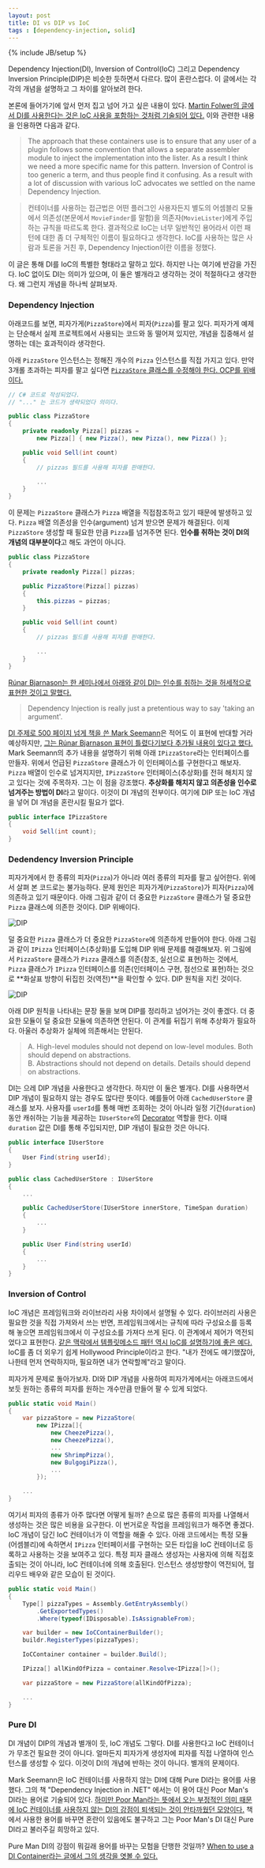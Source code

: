 ```yaml
---
layout: post
title: DI vs DIP vs IoC
tags : [dependency-injection, solid]
---
```

{% include JB/setup %}

Dependency Injection(DI), Inversion of Control(IoC) 그리고 Dependency Inversion Principle(DIP)은 비슷한 듯하면서 다르다. 많이 혼란스럽다. 이 글에서는 각각의 개념을 설명하고 그 차이를 알아보려 한다.

본론에 들어가기에 앞서 먼저 집고 넘어 가고 싶은 내용이 있다. [Martin Folwer의 글에서 DI를 사용한다는 것은 IoC 사용을 포함하는 것처럼 기술되어 있다.](https://martinfowler.com/articles/injection.html) 이와 관련한 내용을 인용하면 다음과 같다.

> The approach that these containers use is to ensure that any user of a plugin follows some convention that allows a separate assembler module to inject the implementation into the lister. As a result I think we need a more specific name for this pattern. Inversion of Control is too generic a term, and thus people find it confusing. As a result with a lot of discussion with various IoC advocates we settled on the name Dependency Injection.

> 컨테이너를 사용하는 접근법은 어떤 플러그인 사용자든지 별도의 어셈블리 모듈에서 의존성(본문에서 `MovieFinder`를 말함)을 의존자(`MovieLister`)에게 주입하는 규칙을 따르도록 한다. 결과적으로 IoC는 너무 일반적인 용어라서 이런 패턴에 대한 좀 더 구체적인 이름이 필요하다고 생각한다. IoC를 사용하는 많은 사람과 토론을 거친 후, Dependency Injection이란 이름을 정했다.

이 글은 통해 DI를 IoC의 특별한 형태라고 말하고 있다. 하지만 나는 여기에 반감을 가진다. IoC 없이도 DI는 의미가 있으며, 이 둘은 별개라고 생각하는 것이 적절하다고 생각한다. 왜 그런지 개념을 하나씩 살펴보자.

<!-- break -->

### Dependency Injection

아래코드를 보면, 피자가게(`PizzaStore`)에서 피자(`Pizza`)를 팔고 있다. 피자가게 예제는 단순해서 실제 프로젝트에서 사용되는 코드와 동 떨어져 있지만, 개념을 집중해서 설명하는 데는 효과적이라 생각한다. 

아래 `PizzaStore` 인스턴스는 정해진 개수의 `Pizza` 인스턴스를 직접 가지고 있다. 만약 3개롤 초과하는 피자를 팔고 싶다면 [`PizzaStore` 클래스를 수정해야 한다. OCP를 위배이다.](https://en.wikipedia.org/wiki/Open/closed_principle)

```c#
// C# 코드로 작성되었다.
// "..." 는 코드가 생략되었다 의미다.

public class PizzaStore
{
    private readonly Pizza[] pizzas =
        new Pizza[] { new Pizza(), new Pizza(), new Pizza() };

    public void Sell(int count)
    {
        // pizzas 필드를 사용해 피자를 판매한다.

        ...
    }
}
```

이 문제는 `PizzaStore` 클래스가 `Pizza` 배열을 직접참조하고 있기 때문에 발생하고 있다. `Pizza` 배열 의존성을 인수(argument) 넘겨 받으면 문제가 해결된다. 이제 `PizzaStore` 생성할 때 필요한 만큼 `Pizza`를 넘겨주면 된다. **인수를 취하는 것이 DI의 개념의 대부분이다**고 해도 과언이 아니다.

```c#
public class PizzaStore
{
    private readonly Pizza[] pizzas;

    public PizzaStore(Pizza[] pizzas)
    {
        this.pizzas = pizzas;
    }

    public void Sell(int count)
    {
        // pizzas 필드를 사용해 피자를 판매한다.

        ...
    }
}
``` 

 [Rúnar Bjarnason는 한 세미나에서 아래와 같이 DI는 인수를 취하는 것을 허세적으로 표현한 것이고 말했다.](https://www.youtube.com/watch?v=ZasXwtTRkio)

> Dependency Injection is really just a pretentious way to say 'taking an argument'.

[DI 주제로 500 페이지 넘게 책을 쓴 Mark Seemann](https://www.amazon.com/Dependency-Injection-NET-Mark-Seemann/dp/1935182501)은 적어도 이 표현에 반대할 거라 예상하지만, [그는  Rúnar Bjarnason 표현이 틀렸다기보다 추가될 내용이 있다고 했다.](http://blog.ploeh.dk/2017/01/27/dependency-injection-is-passing-an-argument/) Mark Seemann의 추가 내용을 설명하기 위해 아래 `IPizzaStore`라는 인터페이스를 만들자. 위에서 언급된 `PizzaStore` 클래스가 이 인터페이스를 구현한다고 해보자. `Pizza` 배열이 인수로 넘겨지지만, `IPizzaStore` 인터페이스(추상화)를 전혀 해치지 않고 있다는 것에 주목하자. 그는 이 점을 강조했다. **추상화를 해치지 않고 의존성을 인수로 넘겨주는 방법이 DI**라고 말이다. 이것이 DI 개념의 전부이다. 여기에 DIP 또는 IoC 개념을 넣어 DI 개념을 혼란시킬 필요가 없다.

```c#
public interface IPizzaStore
{
    void Sell(int count);
}
```

### Dedendency Inversion Principle

피자가게에서 한 종류의 피자(`Pizza`)가 아니라 여러 종류의 피자를 팔고 싶어한다. 위에서 살펴 본 코드로는 불가능하다. 문제 원인은 피자가게(`PizzaStore`)가 피자(`Pizza`)에 의존하고 있기 때문이다. 아래 그림과 같이 더 중요한 `PizzaStore` 클래스가 덜 중요한 `Pizza` 클래스에 의존한 것이다. DIP 위배이다.

![DIP](../images/DIP-violation.png)

덜 중요한 `Pizza` 클래스가 더 중요한 `PizzaStore`에 의존하게 만들어야 한다. 아래 그림과 같이 `IPizza` 인터페이스(추상화)를 도입해 DIP 위배 문제를 해결해보자. 위 그림에서 `PizzaStore` 클래스가 `Pizza` 클래스를 의존(참조, 실선으로 표현)하는 것에서, `Pizza` 클래스가 `IPizza` 인터페이스를 의존(인터페이스 구현, 점선으로 표현)하는 것으로 **화살표 방향이 뒤집힌 것(역전)**을 확인할 수 있다. DIP 원칙을 지킨 것이다.

![DIP](../images/DIP-resolved.png)

아래 DIP 원칙을 나타내는 문장 둘을 보며 DIP를 정리하고 넘어가는 것이 좋겠다. 더 중요한 모듈이 덜 중요한 모듈에 의존하면 안된다. 이 관계를 뒤집기 위해 추상화가 필요하다. 아울러 추상화가 실체에 의존해서는 안된다.

> A. High-level modules should not depend on low-level modules. Both should depend on abstractions.  
B. Abstractions should not depend on details. Details should depend on abstractions.

DI는 으레 DIP 개념을 사용한다고 생각한다. 하지만 이 둘은 별개다. DI를 사용하면서 DIP 개념이 필요하지 않는 경우도 많다란 뜻이다. 예를들어 아래 `CachedUserStore` 클래스를 보자. 사용자를 `userId`를 통해 매번 조회하는 것이 아니라 일정 기간(`duration`) 동안 캐쉬하는 기능을 제공하는 `IUserStore`의 [Decorator](http://www.dofactory.com/net/decorator-design-pattern) 역할을 한다. 이때 `duration` 값은 DI를 통해 주입되지만, DIP 개념이 필요한 것은 아니다. 

```c#
public interface IUserStore
{
    User Find(string userId);
}

public class CachedUserStore : IUserStore
{
    ...

    public CachedUserStore(IUserStore innerStore, TimeSpan duration)
    {
        ...
    }

    public User Find(string userId)
    {
        ...
    }
}
```

### Inversion of Control

IoC 개념은 프레임워크와 라이브라리 사용 차이에서 설명될 수 있다. 라이브러리 사용은 필요한 것을 직접 가져와서 쓰는 반면, 프레임워크에서는 규칙에 따라 구성요소를 등록해 놓으면 프레임워크에서 이 구성요소를 가져다 쓰게 된다. 이 관계에서 제어가 역전되었다고 표현한다. [같은 맥락에서 템플릿메소드 패턴 역시 IoC를 설명하기에 좋은 예다.](http://www.dofactory.com/net/template-method-design-pattern) IoC를 좀 더 외우기 쉽게 Hollywood Principle이라고 한다. "내가 전에도 얘기했잖아, 나한테 먼저 연락하지마, 필요하면 내가 연락할께"라고 말이다.

피자가게 문제로 돌아가보자. DI와 DIP 개념을 사용하여 피자가게에서는 아래코드에서 보듯 원하는 종류의 피자를 원하는 개수만큼 만들어 팔 수 있게 되었다.

```c#
public static void Main()
{
    var pizzaStore = new PizzaStore(
        new IPizza[]{
            new CheezePizza(),
            new CheezePizza(),
            ...
            new ShrimpPizza(),
            new BulgogiPizza(),
            ...
        });

    ...
}
```

여기서 피자의 종류가 아주 많다면 어떻게 될까? 손으로 많은 종류의 피자를 나열해서 생성하는 것은 많은 비용을 요구한다. 이 번거로운 작업을 프레임워크가 해주면 좋겠다. IoC 개념이 담긴 IoC 컨테이너가 이 역할을 해줄 수 있다. 아래 코드에서는 특정 모듈(어셈블리)에 속하면서 `IPizza` 인터페이서를 구현하는 모든 타입을 IoC 컨테이너로 등록하고 사용하는 것을 보여주고 있다. 특정 피자 클래스 생성자는 사용자에 의해 직접호출되는 것이 아니라, IoC 컨테이너에 의해 호출된다. 인스턴스 생성방향이 역전되어, 헐리우드 배우와 같은 모습이 된 것이다.

```c#
public static void Main()
{
    Type[] pizzaTypes = Assembly.GetEntryAssembly()
        .GetExportedTypes()
        .Where(typeof(IDisposable).IsAssignableFrom);

    var builder = new IoCContainerBuilder();
    buildr.RegisterTypes(pizzaTypes);

    IoCContainer container = builder.Build();

    IPizza[] allKindOfPizza = container.Resolve<IPizza[]>();

    var pizzaStore = new PizzaStore(allKindOfPizza);

    ...
}
```

### Pure DI

DI 개념이 DIP의 개념과 별개이 듯, IoC 개념도 그렇다. DI를 사용한다고 IoC 컨테이너가 무조건 필요한 것이 아니다. 얼마든지 피자가게 생성자에 피자를 직접 나열하여 인스턴스를 생성할 수 있다. 이것이 DI의 개념에 반하는 것이 아니다. 별개의 문제이다.

Mark Seemann은 IoC 컨테이너를 사용하지 않는 DI에 대해 Pure DI라는 용어를 사용했다. 그의 책 "Dependency Injection in .NET" 에서는 이 용어 대신 Poor Man's DI라는 용어로 기술되어 있다. [하미만 Poor Man라는 뜻에서 오는 부정적인 의미 때문에  IoC 컨테이너를 사용하지 않는 DI의 강점이 퇴색되는 것이 안타까웠던 모양이다.](http://blog.ploeh.dk/2014/06/10/pure-di/) 책에서 사용한 용어를 바꾸면 혼란이 있음에도 불구하고 그는 Poor Man's DI 대신 Pure DI라고 불러주길 희망하고 있다.

Pure Man DI의 강점이 뭐길래 용어를 바꾸는 모험을 단행한 것일까? [When to use a DI Container라는 글에서 그의 생각을 엿볼 수 있다.](http://blog.ploeh.dk/2012/11/06/WhentouseaDIContainer/)